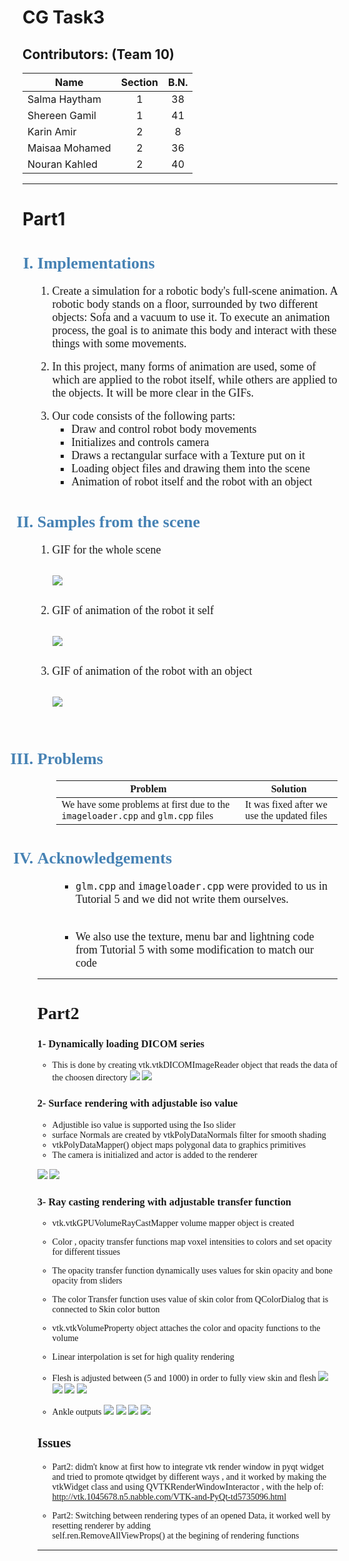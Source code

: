 # CG Task3

## Contributors: (Team 10)
Name | Section | B.N.
-----|:---------:|:------:
Salma Haytham | 1 | 38
Shereen Gamil | 1 | 41
Karin Amir | 2 | 8
Maisaa Mohamed | 2 | 36
Nouran Kahled | 2 | 40

<hr>


# Part1

<ol style="font-family: Times New Roman; list-style-type: upper-roman;">

# <li style="font-size:26px;color:SteelBlue; "> Implementations </li>

  <ol>
 <li style="font-size:18px">Create a simulation for a robotic body's full-scene animation. A robotic body stands on a floor, surrounded by two different objects: Sofa and a vacuum to use it. To execute an animation process, the goal is to animate this body and interact with these things with some movements.</li>

   <br>

   <li style="font-size:18px">
    In this project, many forms of animation are used, some of which are applied to the robot itself, while others are applied to the objects. It will be more clear in the GIFs.

   </li>
<br>

   <li style="font-size:18px">Our code consists of the following parts:

* Draw and control robot body movements       
* Initializes and controls camera          
* Draws a rectangular surface with a Texture put on it 
* Loading object files and drawing them into the scene 
* Animation of robot itself and the robot with an object

</li>

</ol>


</li>

# <li style="font-size:26px; color:SteelBlue"> Samples from the scene </li>
<ol>

<li style="font-size:18px">GIF for the whole scene</li>

 <br> 

![](imgs/floors.gif)

 <br>

<li style="font-size:18px">GIF of animation of the robot it self</li>

 <br> 
 
![](imgs/first_animation.gif)

 <br>

<li style="font-size:18px">GIF of animation of the robot with an object</li>

 <br> 
 
![](imgs/second_animation.gif)

 <br>

</ol>

# <li style="font-size:26px; color:SteelBlue"> Problems </li>

<ol style="font-size:18px">

| Problem                                                                   | Solution                             |
|-------------------------------------------------------------------------|--------------------------------------|
| We have some problems at first due to the `imageloader.cpp` and `glm.cpp` files           | It was fixed after we use the updated files   |


</ol>


# <li style="font-size:26px; color:SteelBlue"> Acknowledgements </li>

<ol  style="font-size:18px">

- `glm.cpp` and `imageloader.cpp` were provided to us in Tutorial 5 and we did not write them ourselves.
<br>

- We also use the texture, menu bar and lightning code from Tutorial 5 with some modification to match our code
</ol>
 

<hr>


# Part2

### 1- Dynamically loading DICOM series 

- This is done by creating vtk.vtkDICOMImageReader object that reads the data of the choosen directory
![](imgs/load.jpeg) 
![](imgs/load'.jpeg)  

### 2- Surface rendering with adjustable iso value 
- Adjustible iso value is supported using the Iso slider
- surface Normals are created by vtkPolyDataNormals filter for smooth shading
- vtkPolyDataMapper() object maps polygonal data to graphics primitives
- The camera is initialized and actor is added to the renderer

![](imgs/iso2.jpeg)
![](imgs/iso1.jpeg)

### 3- Ray casting rendering with adjustable transfer function
- vtk.vtkGPUVolumeRayCastMapper volume mapper object is created
- Color , opacity transfer functions map voxel intensities to colors and set opacity for different tissues 
- The opacity transfer function dynamically uses values for skin opacity and bone opacity from sliders 
- The color Transfer function uses value of skin color from QColorDialog that is connected to Skin color button 
- vtk.vtkVolumeProperty object attaches the color and opacity functions to the volume
- Linear interpolation is set for high quality rendering
- Flesh is adjusted between  (5 and 1000) in order to fully view skin and flesh 
![](imgs/sr.jpeg)
![](imgs/sr'.jpeg)
![](imgs/c.jpeg)
![](imgs/sr''.jpeg)


- Ankle outputs 
![](imgs/a.jpeg)
![](imgs/a'.jpeg)
![](imgs/a''.jpeg)
![](imgs/a''''.jpeg)

## Issues
- Part2: didm't know at first how to integrate vtk render window in pyqt widget and tried to promote qtwidget by different ways , and it worked by making the vtkWidget class and using QVTKRenderWindowInteractor , with the help of: http://vtk.1045678.n5.nabble.com/VTK-and-PyQt-td5735096.html

- Part2: Switching between rendering types of an opened Data, it worked well by resetting renderer by adding  
self.ren.RemoveAllViewProps() at the begining of rendering functions
  


<hr>
